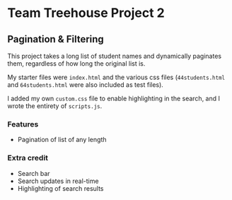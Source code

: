 # Team Treehouse Project 2
## Pagination & Filtering

This project takes a long list of student names and dynamically paginates them, regardless of how long the original list is.

My starter files were `index.html` and the various css files (`44students.html` and `64students.html` were also included as test files).

I added my own `custom.css` file to enable highlighting in the search, and I wrote the entirety of `scripts.js`. 
 
### Features
 - Pagination of list of any length
 
### Extra credit
 - Search bar
 - Search updates in real-time
 - Highlighting of search results
